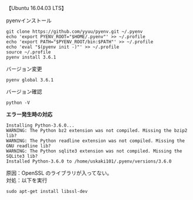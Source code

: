 【Ubuntu 16.04.03 LTS】

pyenvインストール
```
git clone https://github.com/yyuu/pyenv.git ~/.pyenv
echo 'export PYENV_ROOT="$HOME/.pyenv"' >> ~/.profile
echo 'export PATH="$PYENV_ROOT/bin:$PATH"' >> ~/.profile
echo 'eval "$(pyenv init -)"' >> ~/.profile
source ~/.profile
pyenv install 3.6.1
```
バージョン変更
```
pyenv global 3.6.1
```
バージョン確認
```
python -V
```





**エラー発生時の対応**
```
Installing Python-3.6.0...
WARNING: The Python bz2 extension was not compiled. Missing the bzip2 lib?
WARNING: The Python readline extension was not compiled. Missing the GNU readline lib?
WARNING: The Python sqlite3 extension was not compiled. Missing the SQLite3 lib?
Installed Python-3.6.0 to /home/uskaki101/.pyenv/versions/3.6.0
```
原因：OpenSSL のライブラリが入ってない。  
対処：以下を実行
```
sudo apt-get install libssl-dev
```